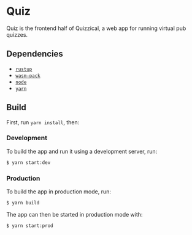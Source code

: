 # Quiz

Quiz is the frontend half of Quizzical, a web app for running virtual pub quizzes.

## Dependencies

- [`rustup`](https://rustup.rs/)
- [`wasm-pack`](https://rustwasm.github.io/wasm-pack/installer/)
- [`node`](https://nodejs.org/)
- [`yarn`](https://yarnpkg.com/getting-started/install)

## Build

First, run `yarn install`, then:

### Development

To build the app and run it using a development server, run:

```bash
$ yarn start:dev
```

### Production

To build the app in production mode, run:

```bash
$ yarn build
```

The app can then be started in production mode with:

```bash
$ yarn start:prod
```

